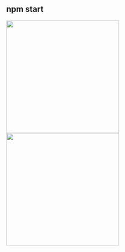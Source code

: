 npm start
-------------------
<img src="https://raw.githubusercontent.com/g5g5k6/你的Repo/main/myfirst-front/homepage.png" width="300">
<img src="https://raw.githubusercontent.com/g5g5k6/你的Repo/main/myfirst-front/homepage.png" width="300">




